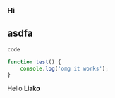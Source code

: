 ### Hi

## asdfa 

`code`

```javascript
function test() {
    console.log('omg it works');
}
```

Hello **Liako**
